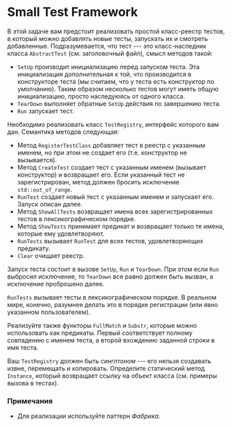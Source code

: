 # Small Test Framework

В этой задаче вам предстоит реализовать простой класс-реестр тестов, в который можно добавлять новые тесты, запускать их и смотреть
добавленные. Подразумевается, что тест --- это класс-наследник класса `AbstractTest` (см. заголовочный файл), смысл методов такой:

* `SetUp` производит инициализацию перед запуском теста. Эта инициализация дополнительная к той, что производится в конструкторе
теста (мы считаем, что у теста есть конструктор по умолчанию).
Таким образом несколько тестов могут иметь общую инициализацию, просто наследуюясь от одного класса.
* `TearDown` выполняет обратные `SetUp` действия по завершению теста.
* `Run` запускает тест.

Необходимо реализовать класс `TestRegistry`, интерфейс которого вам дан. Семантика методов следующая:
* Метод `RegisterTestClass` добавляет тест в реестр с указанным именем, но при этом не создает его (т.е. конструктор не вызывается).
* Метод `CreateTest` создает тест с указанным именем (вызывает конструктор) и возвращает его. Если указанный тест не зарегистрирован, метод должен
бросить исключение `std::out_of_range`.
* `RunTest` создает новый тест с указанным именем и запускает его. Запуск описан далее.
* Метод `ShowAllTests` возвращает имена всех зарегистрированных тестов в лексикографическом порядке.
* Метод `ShowTests` принимает предикат и возвращает только те имена, которые ему удовлетворяют.
* `RunTests` вызывает `RunTest` для всех тестов, удовлетворяющих предикату.
* `Clear` очищает реестр.

Запуск теста состоит в вызове `SetUp`, `Run` и `TearDown`. При этом если `Run` выбросил исключение, то `TearDown` все равно должен быть
вызван, а исключение проброшено далее.

`RunTests` вызывает тесты в лексикографическом порядке. В реальном мире, конечно, разумнее делать это в порядке регистрации (или явно
указанном пользователем).

Реализуйте также функторы `FullMatch` и `Substr`, которые можно использовать как предикаты. Первый соответствует полному совпадению
с именем теста, а второй вхождению заданной строки в имя теста.

Ваш `TestRegistry` должен быть _синглтоном_ --- его нельзя создавать извне, перемещать и копировать. Определите статический метод
`Instance`, который возвращает ссылку на объект класса (см. примеры вызова в тестах).

### Примечания
* Для реализации используйте паттерн _Фабрика_.
